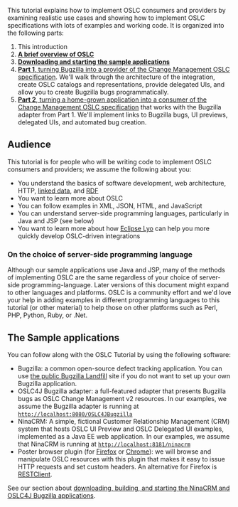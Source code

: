 This tutorial explains how to implement OSLC consumers and providers by examining realistic use cases and showing how to implement OSLC specifications with lots of examples and working code. It is organized into the following parts:

1. This introduction
2. [__A brief overview of OSLC__](/resources/tutorials/integrating-products-with-oslc/overview-of-oslc/)
3. [**Downloading and starting the sample applications**](/resources/tutorials/integrating-products-with-oslc/running-the-examples/)
3. [**Part 1**, turning Bugzilla into a provider of the Change Management OSLC specification](/resources/tutorials/integrating-products-with-oslc/implementing-an-oslc-provider/). We'll walk through the architecture of the integration, create OSLC catalogs and representations, provide delegated UIs, and allow you to create Bugzilla bugs programmatically.
4. [**Part 2**, turning a home-grown application into a consumer of the Change Management OSLC specification](http://open-services.rtp.raleigh.ibm.com/resources/tutorials/integrating-products-with-oslc/integrating-with-an-oslc-provider/) that works with the Bugzilla adapter from Part 1. We'll implement links to Bugzilla bugs, UI previews, delegated UIs, and automated bug creation.


## Audience

This tutorial is for people who will be writing code to implement OSLC consumers and providers; we assume the following about you:

+ You understand the basics of software development, web architecture, HTTP, [linked data](http://youtu.be/40mjwqGEKBU), and [RDF](http://www.youtube.com/watch?v=Nk9TOx1sBUk&feature=share&list=PLpqpu1CS6Rj4dRKWX1UICKseBq_20nk6k)
+ You want to learn more about OSLC
+ You can follow examples in XML, JSON, HTML, and JavaScript
+ You can understand server-side programming languages, particularly in Java and JSP (see below)
+ You want to learn more about how [Eclipse Lyo](http://www.eclipse.org/lyo/) can help you more quickly develop OSLC-driven integrations

<div class="notice">
  <div class="header">
    <h3 class="title">On the choice of server-side programming language</h3>
  </div>  
  <div class="body">
    Although our sample applications use Java and JSP, many of the methods of implementing OSLC are the same regardless of your choice of server-side programming-language. Later versions of this document might expand to other languages and platforms. OSLC is a community effort and we'd love your help in adding examples in different programming languages to this tutorial (or other material) to help those on other platforms such as Perl, PHP, Python, Ruby, or .Net.  
  </div>
</div>

## The Sample applications

You can follow along with the OSLC Tutorial by using the following software:

+ Bugzilla: a common open-source defect tracking application. You can use [the public Bugzilla Landfill](http://landfill.bugzilla.org/) site if you do not want to set up your own Bugzilla application.
+ OSLC4J Bugzilla adapter: a full-featured adapter that presents Bugzilla bugs as OSLC Change Management v2 resources. In our examples, we assume the Bugzilla adapter is running at [`http://localhost:8080/OSLC4JBugzilla`](http://localhost:8080/OSLC4JBugzilla)
+ NinaCRM: A simple, fictional Customer Relationship Management (CRM) system that hosts OSLC UI Preview and OSLC Delegated UI examples, implemented as a Java EE web application. In our examples, we assume that NinaCRM is running at [`http://localhost:8181/ninacrm`](http://localhost:8181/ninacrm)
+ Poster browser plugin (for [Firefox](https://addons.mozilla.org/en-US/firefox/addon/poster/) or [Chrome](https://chrome.google.com/webstore/detail/chrome-poster/cdjfedloinmbppobahmonnjigpmlajcd)): we will browse and manipulate OSLC resources with this plugin that makes it easy to issue HTTP requests and set custom headers. An alternative for Firefox is [RESTClient](https://addons.mozilla.org/en-us/firefox/addon/restclient/).

See our section about [downloading, building, and starting the NinaCRM and OSLC4J Bugzilla applications](/resources/tutorials/integrating-products-with-oslc/running-the-examples/).